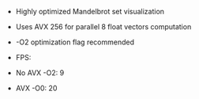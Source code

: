 * Highly optimized Mandelbrot set visualization

* Uses AVX 256 for parallel 8 float vectors computation
* -O2 optimization flag recommended
* FPS:
*   No AVX -O2: 9
*   AVX    -O0: 20
